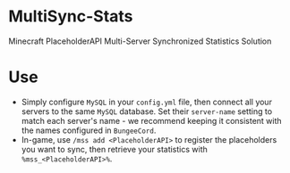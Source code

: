 # MultiSync-Stats
Minecraft PlaceholderAPI Multi-Server Synchronized Statistics Solution
# Use
- Simply configure `MySQL` in your `config.yml` file, then connect all your servers to the same `MySQL` database. Set their `server-name` setting to match each server's name - we recommend keeping it consistent with the names configured in `BungeeCord`.
- In-game, use `/mss add <PlaceholderAPI>` to register the placeholders you want to sync, then retrieve your statistics with `%mss_<PlaceholderAPI>%`.
